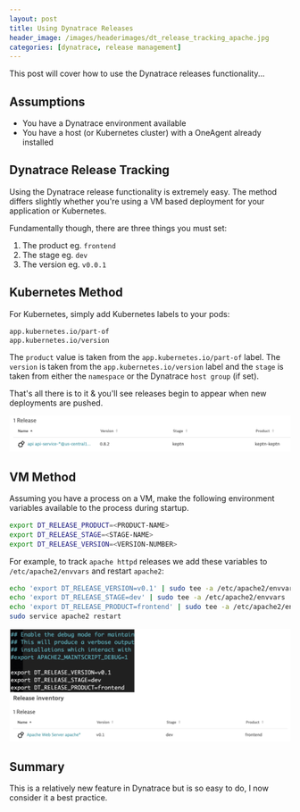 ```yaml
---
layout: post
title: Using Dynatrace Releases
header_image: /images/headerimages/dt_release_tracking_apache.jpg
categories: [dynatrace, release management]
---
```


This post will cover how to use the Dynatrace releases functionality...

## Assumptions
- You have a Dynatrace environment available
- You have a host (or Kubernetes cluster) with a OneAgent already installed

## Dynatrace Release Tracking
Using the Dynatrace release functionality is extremely easy. The method differs slightly whether you're using a VM based deployment for your application or Kubernetes.

Fundamentally though, there are three things you must set:

1. The product eg. `frontend`
1. The stage eg. `dev`
1. The version eg. `v0.0.1`

## Kubernetes Method

For Kubernetes, simply add Kubernetes labels to your pods:

```
app.kubernetes.io/part-of
app.kubernetes.io/version
```

The `product` value is taken from the `app.kubernetes.io/part-of` label. The `version` is taken from the `app.kubernetes.io/version` label and the `stage` is taken from either the `namespace` or the Dynatrace `host group` (if set).

That's all there is to it & you'll see releases begin to appear when new deployments are pushed.

![releases_kubernetes](/images/postimages/dt_release_tracking_kubernetes.jpg)

## VM Method

Assuming you have a process on a VM, make the following environment variables available to the process during startup.

```bash
export DT_RELEASE_PRODUCT=<PRODUCT-NAME>
export DT_RELEASE_STAGE=<STAGE-NAME>
export DT_RELEASE_VERSION=<VERSION-NUMBER>

```

For example, to track `apache httpd` releases we add these variables to `/etc/apache2/envvars` and restart `apache2`:

```bash
echo 'export DT_RELEASE_VERSION=v0.1' | sudo tee -a /etc/apache2/envvars
echo 'export DT_RELEASE_STAGE=dev' | sudo tee -a /etc/apache2/envvars
echo 'export DT_RELEASE_PRODUCT=frontend' | sudo tee -a /etc/apache2/envvars
sudo service apache2 restart
```

![apache_release](/images/postimages/dt_release_tracking_apache.jpg)


## Summary
This is a relatively new feature in Dynatrace but is so easy to do, I now consider it a best practice.